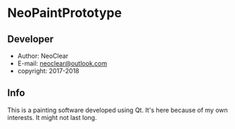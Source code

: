 # NeoPaintPrototype

## Developer
+ Author: NeoClear
+ E-mail: neoclear@outlook.com
+ copyright: 2017-2018

## Info
This is a painting software developed using Qt.
It's here because of my own interests.
It might not last long.

